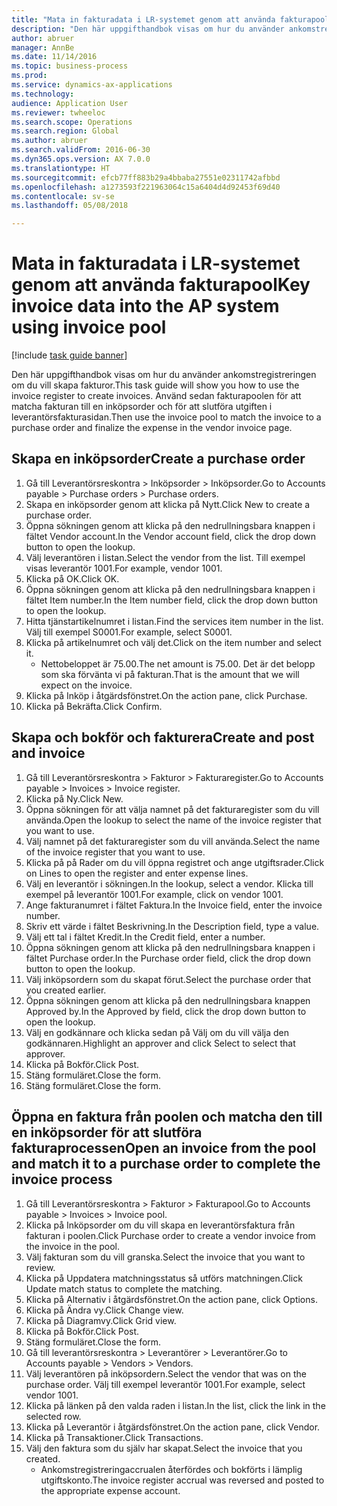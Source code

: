 ```yaml
--- 
title: "Mata in fakturadata i LR-systemet genom att använda fakturapool"
description: "Den här uppgifthandbok visas om hur du använder ankomstregistreringen om du vill skapa fakturor."
author: abruer
manager: AnnBe
ms.date: 11/14/2016
ms.topic: business-process
ms.prod: 
ms.service: dynamics-ax-applications
ms.technology: 
audience: Application User
ms.reviewer: twheeloc
ms.search.scope: Operations
ms.search.region: Global
ms.author: abruer
ms.search.validFrom: 2016-06-30
ms.dyn365.ops.version: AX 7.0.0
ms.translationtype: HT
ms.sourcegitcommit: efcb77ff883b29a4bbaba27551e02311742afbbd
ms.openlocfilehash: a1273593f221963064c15a6404d4d92453f69d40
ms.contentlocale: sv-se
ms.lasthandoff: 05/08/2018

---
```

# <a name="key-invoice-data-into-the-ap-system-using-invoice-pool"></a><span data-ttu-id="4efa1-103">Mata in fakturadata i LR-systemet genom att använda fakturapool</span><span class="sxs-lookup"><span data-stu-id="4efa1-103">Key invoice data into the AP system using invoice pool</span></span>

[!include [task guide banner](../../includes/task-guide-banner.md)]

<span data-ttu-id="4efa1-104">Den här uppgifthandbok visas om hur du använder ankomstregistreringen om du vill skapa fakturor.</span><span class="sxs-lookup"><span data-stu-id="4efa1-104">This task guide will show you how to use the invoice register to create invoices.</span></span>  <span data-ttu-id="4efa1-105">Använd sedan fakturapoolen för att matcha fakturan till en inköpsorder och för att slutföra utgiften i leverantörsfakturasidan.</span><span class="sxs-lookup"><span data-stu-id="4efa1-105">Then use the invoice pool to match the invoice to a purchase order and finalize the expense in the vendor invoice page.</span></span>


## <a name="create-a-purchase-order"></a><span data-ttu-id="4efa1-106">Skapa en inköpsorder</span><span class="sxs-lookup"><span data-stu-id="4efa1-106">Create a purchase order</span></span>
1. <span data-ttu-id="4efa1-107">Gå till Leverantörsreskontra > Inköpsorder > Inköpsorder.</span><span class="sxs-lookup"><span data-stu-id="4efa1-107">Go to Accounts payable > Purchase orders > Purchase orders.</span></span>
2. <span data-ttu-id="4efa1-108">Skapa en inköpsorder genom att klicka på Nytt.</span><span class="sxs-lookup"><span data-stu-id="4efa1-108">Click New to create a purchase order.</span></span>
3. <span data-ttu-id="4efa1-109">Öppna sökningen genom att klicka på den nedrullningsbara knappen i fältet Vendor account.</span><span class="sxs-lookup"><span data-stu-id="4efa1-109">In the Vendor account field, click the drop down button to open the lookup.</span></span>
4. <span data-ttu-id="4efa1-110">Välj leverantören i listan.</span><span class="sxs-lookup"><span data-stu-id="4efa1-110">Select the vendor from the list.</span></span> <span data-ttu-id="4efa1-111">Till exempel visas leverantör 1001.</span><span class="sxs-lookup"><span data-stu-id="4efa1-111">For example, vendor 1001.</span></span>
5. <span data-ttu-id="4efa1-112">Klicka på OK.</span><span class="sxs-lookup"><span data-stu-id="4efa1-112">Click OK.</span></span>
6. <span data-ttu-id="4efa1-113">Öppna sökningen genom att klicka på den nedrullningsbara knappen i fältet Item number.</span><span class="sxs-lookup"><span data-stu-id="4efa1-113">In the Item number field, click the drop down button to open the lookup.</span></span>
7. <span data-ttu-id="4efa1-114">Hitta tjänstartikelnumret i listan.</span><span class="sxs-lookup"><span data-stu-id="4efa1-114">Find the services item number in the list.</span></span> <span data-ttu-id="4efa1-115">Välj till exempel S0001.</span><span class="sxs-lookup"><span data-stu-id="4efa1-115">For example, select S0001.</span></span>
8. <span data-ttu-id="4efa1-116">Klicka på artikelnumret och välj det.</span><span class="sxs-lookup"><span data-stu-id="4efa1-116">Click on the item number and select it.</span></span>
    * <span data-ttu-id="4efa1-117">Nettobeloppet är 75.00.</span><span class="sxs-lookup"><span data-stu-id="4efa1-117">The net amount is 75.00.</span></span>  <span data-ttu-id="4efa1-118">Det är det belopp som ska förvänta vi på fakturan.</span><span class="sxs-lookup"><span data-stu-id="4efa1-118">That is the amount that we will expect on the invoice.</span></span>  
9. <span data-ttu-id="4efa1-119">Klicka på Inköp i åtgärdsfönstret.</span><span class="sxs-lookup"><span data-stu-id="4efa1-119">On the action pane, click Purchase.</span></span>
10. <span data-ttu-id="4efa1-120">Klicka på Bekräfta.</span><span class="sxs-lookup"><span data-stu-id="4efa1-120">Click Confirm.</span></span>

## <a name="create-and-post-and-invoice"></a><span data-ttu-id="4efa1-121">Skapa och bokför och fakturera</span><span class="sxs-lookup"><span data-stu-id="4efa1-121">Create and post and invoice</span></span>
1. <span data-ttu-id="4efa1-122">Gå till Leverantörsreskontra > Fakturor > Fakturaregister.</span><span class="sxs-lookup"><span data-stu-id="4efa1-122">Go to Accounts payable > Invoices > Invoice register.</span></span>
2. <span data-ttu-id="4efa1-123">Klicka på Ny.</span><span class="sxs-lookup"><span data-stu-id="4efa1-123">Click New.</span></span>
3. <span data-ttu-id="4efa1-124">Öppna sökningen för att välja namnet på det fakturaregister som du vill använda.</span><span class="sxs-lookup"><span data-stu-id="4efa1-124">Open the lookup to select the name of the invoice register that you want to use.</span></span>
4. <span data-ttu-id="4efa1-125">Välj namnet på det fakturaregister som du vill använda.</span><span class="sxs-lookup"><span data-stu-id="4efa1-125">Select the name of the invoice register that you want to use.</span></span>
5. <span data-ttu-id="4efa1-126">Klicka på på Rader om du vill öppna registret och ange utgiftsrader.</span><span class="sxs-lookup"><span data-stu-id="4efa1-126">Click on Lines to open the register and enter expense lines.</span></span>
6. <span data-ttu-id="4efa1-127">Välj en leverantör i sökningen.</span><span class="sxs-lookup"><span data-stu-id="4efa1-127">In the lookup, select a vendor.</span></span> <span data-ttu-id="4efa1-128">Klicka till exempel på leverantör 1001.</span><span class="sxs-lookup"><span data-stu-id="4efa1-128">For example, click on vendor 1001.</span></span>
7. <span data-ttu-id="4efa1-129">Ange fakturanumret i fältet Faktura.</span><span class="sxs-lookup"><span data-stu-id="4efa1-129">In the Invoice field, enter the invoice number.</span></span>
8. <span data-ttu-id="4efa1-130">Skriv ett värde i fältet Beskrivning.</span><span class="sxs-lookup"><span data-stu-id="4efa1-130">In the Description field, type a value.</span></span>
9. <span data-ttu-id="4efa1-131">Välj ett tal i fältet Kredit.</span><span class="sxs-lookup"><span data-stu-id="4efa1-131">In the Credit field, enter a number.</span></span>
10. <span data-ttu-id="4efa1-132">Öppna sökningen genom att klicka på den nedrullningsbara knappen i fältet Purchase order.</span><span class="sxs-lookup"><span data-stu-id="4efa1-132">In the Purchase order field, click the drop down button to open the lookup.</span></span>
11. <span data-ttu-id="4efa1-133">Välj inköpsordern som du skapat förut.</span><span class="sxs-lookup"><span data-stu-id="4efa1-133">Select the purchase order that you created earlier.</span></span>
12. <span data-ttu-id="4efa1-134">Öppna sökningen genom att klicka på den nedrullningsbara knappen Approved by.</span><span class="sxs-lookup"><span data-stu-id="4efa1-134">In the Approved by field, click the drop down button to open the lookup.</span></span>
13. <span data-ttu-id="4efa1-135">Välj en godkännare och klicka sedan på Välj om du vill välja den godkännaren.</span><span class="sxs-lookup"><span data-stu-id="4efa1-135">Highlight an approver and click Select to select that approver.</span></span>
14. <span data-ttu-id="4efa1-136">Klicka på Bokför.</span><span class="sxs-lookup"><span data-stu-id="4efa1-136">Click Post.</span></span>
15. <span data-ttu-id="4efa1-137">Stäng formuläret.</span><span class="sxs-lookup"><span data-stu-id="4efa1-137">Close the form.</span></span>
16. <span data-ttu-id="4efa1-138">Stäng formuläret.</span><span class="sxs-lookup"><span data-stu-id="4efa1-138">Close the form.</span></span>

## <a name="open-an-invoice-from-the-pool-and-match-it-to-a-purchase-order-to-complete-the-invoice-process"></a><span data-ttu-id="4efa1-139">Öppna en faktura från poolen och matcha den till en inköpsorder för att slutföra fakturaprocessen</span><span class="sxs-lookup"><span data-stu-id="4efa1-139">Open an invoice from the pool and match it to a purchase order to complete the invoice process</span></span>
1. <span data-ttu-id="4efa1-140">Gå till Leverantörsreskontra > Fakturor > Fakturapool.</span><span class="sxs-lookup"><span data-stu-id="4efa1-140">Go to Accounts payable > Invoices > Invoice pool.</span></span>
2. <span data-ttu-id="4efa1-141">Klicka på Inköpsorder om du vill skapa en leverantörsfaktura från fakturan i poolen.</span><span class="sxs-lookup"><span data-stu-id="4efa1-141">Click Purchase order to create a vendor invoice from the invoice in the pool.</span></span>
3. <span data-ttu-id="4efa1-142">Välj fakturan som du vill granska.</span><span class="sxs-lookup"><span data-stu-id="4efa1-142">Select the invoice that you want to review.</span></span>
4. <span data-ttu-id="4efa1-143">Klicka på Uppdatera matchningsstatus så utförs matchningen.</span><span class="sxs-lookup"><span data-stu-id="4efa1-143">Click Update match status to complete the matching.</span></span>
5. <span data-ttu-id="4efa1-144">Klicka på Alternativ i åtgärdsfönstret.</span><span class="sxs-lookup"><span data-stu-id="4efa1-144">On the action pane, click Options.</span></span>
6. <span data-ttu-id="4efa1-145">Klicka på Ändra vy.</span><span class="sxs-lookup"><span data-stu-id="4efa1-145">Click Change view.</span></span>
7. <span data-ttu-id="4efa1-146">Klicka på Diagramvy.</span><span class="sxs-lookup"><span data-stu-id="4efa1-146">Click Grid view.</span></span>
8. <span data-ttu-id="4efa1-147">Klicka på Bokför.</span><span class="sxs-lookup"><span data-stu-id="4efa1-147">Click Post.</span></span>
9. <span data-ttu-id="4efa1-148">Stäng formuläret.</span><span class="sxs-lookup"><span data-stu-id="4efa1-148">Close the form.</span></span>
10. <span data-ttu-id="4efa1-149">Gå till leverantörsreskontra > Leverantörer > Leverantörer.</span><span class="sxs-lookup"><span data-stu-id="4efa1-149">Go to Accounts payable > Vendors > Vendors.</span></span>
11. <span data-ttu-id="4efa1-150">Välj leverantören på inköpsordern.</span><span class="sxs-lookup"><span data-stu-id="4efa1-150">Select the vendor that was on the purchase order.</span></span> <span data-ttu-id="4efa1-151">Välj till exempel leverantör 1001.</span><span class="sxs-lookup"><span data-stu-id="4efa1-151">For example, select vendor 1001.</span></span>
12. <span data-ttu-id="4efa1-152">Klicka på länken på den valda raden i listan.</span><span class="sxs-lookup"><span data-stu-id="4efa1-152">In the list, click the link in the selected row.</span></span>
13. <span data-ttu-id="4efa1-153">Klicka på Leverantör i åtgärdsfönstret.</span><span class="sxs-lookup"><span data-stu-id="4efa1-153">On the action pane, click Vendor.</span></span>
14. <span data-ttu-id="4efa1-154">Klicka på Transaktioner.</span><span class="sxs-lookup"><span data-stu-id="4efa1-154">Click Transactions.</span></span>
15. <span data-ttu-id="4efa1-155">Välj den faktura som du själv har skapat.</span><span class="sxs-lookup"><span data-stu-id="4efa1-155">Select the invoice that you created.</span></span>
    * <span data-ttu-id="4efa1-156">Ankomstregistreringaccrualen återfördes och bokförts i lämplig utgiftskonto.</span><span class="sxs-lookup"><span data-stu-id="4efa1-156">The invoice register accrual was reversed and posted to the appropriate expense account.</span></span>  



